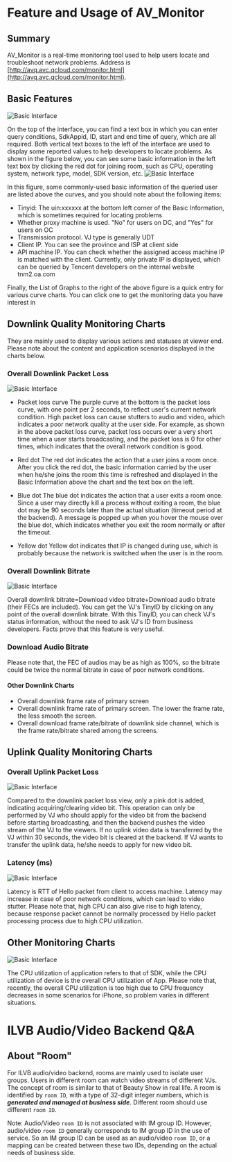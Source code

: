 # Feature and Usage of AV_Monitor

## Summary

AV\_Monitor is a real-time monitoring tool used to help users locate and troubleshoot network problems. Address is [http://avq.avc.qcloud.com/monitor.html](http://avq.avc.qcloud.com/monitor.html).

## Basic Features

![Basic Interface](https://mc.qcloudimg.com/static/img/3be70ac5c099785144a2209e5b8ada2d/1.jpg)

On the top of the interface, you can find a text box in which you can enter query conditions, SdkAppid, ID, start and end time of query, which are all required. Both vertical text boxes to the left of the interface are used to display some reported values to help developers to locate problems. As shown in the figure below, you can see some basic information in the left text box by clicking the red dot for joining room, such as CPU, operating system, network type, model, SDK version, etc.
![Basic Interface](https://mc.qcloudimg.com/static/img/8a46acbbfb69ab95dc75622c2442ef6e/2.jpg)

In this figure, some commonly-used basic information of the queried user are listed above the curves, and you should note about the following items:

* Tinyid: The uin:xxxxxx at the bottom left corner of the Basic Information, which is sometimes required for locating problems
* Whether proxy machine is used. "No" for users on DC, and "Yes" for users on OC
* Transmission protocol. VJ type is generally UDT
* Client IP. You can see the province and ISP at client side
* API machine IP. You can check whether the assigned access machine IP is matched with the client. Currently, only private IP is displayed, which can be queried by Tencent developers on the internal website tnm2.oa.com

Finally, the List of Graphs to the right of the above figure is a quick entry for various curve charts. You can click one to get the monitoring data you have interest in

## Downlink Quality Monitoring Charts

They are mainly used to display various actions and statuses at viewer end. Please note about the content and application scenarios displayed in the charts below.

### Overall Downlink Packet Loss

![Basic Interface](https://mc.qcloudimg.com/static/img/6e591a59fbce40ae67288180221363d6/3.jpg)

* Packet loss curve
The purple curve at the bottom is the packet loss curve, with one point per 2 seconds, to reflect user's current network condition. High packet loss can cause stutters to audio and video, which indicates a poor network quality at the user side. For example, as shown in the above packet loss curve, packet loss occurs over a very short time when a user starts broadcasting, and the packet loss is 0 for other times, which indicates that the overall network condition is good.

* Red dot
The red dot indicates the action that a user joins a room once. After you click the red dot, the basic information carried by the user when he/she joins the room this time is refreshed and displayed in the Basic Information above the chart and the text box on the left.

* Blue dot
The blue dot indicates the action that a user exits a room once. Since a user may directly kill a process without exiting a room, the blue dot may be 90 seconds later than the actual situation (timeout period at the backend). A message is popped up when you hover the mouse over the blue dot, which indicates whether you exit the room normally or after the timeout.

* Yellow dot
Yellow dot indicates that IP is changed during use, which is probably because the network is switched when the user is in the room.

### Overall Downlink Bitrate

![Basic Interface](https://mc.qcloudimg.com/static/img/b9ff74ce4eebc604bc4cc29efbbcd8b0/4.jpg)

Overall downlink bitrate=Download video bitrate+Download audio bitrate (their FECs are included). You can get the VJ's TinyID by clicking on any point of the overall downlink bitrate. With this TinyID, you can check VJ's status information, without the need to ask VJ's ID from business developers. Facts prove that this feature is very useful.

### Download Audio Bitrate

Please note that, the FEC of audios may be as high as 100%, so the bitrate could be twice the normal bitrate in case of poor network conditions.

#### Other Downlink Charts

* Overall downlink frame rate of primary screen
* Overall downlink frame rate of primary screen. The lower the frame rate, the less smooth the screen.
* Overall download frame rate/bitrate of downlink side channel, which is the frame rate/bitrate shared among the screens.

## Uplink Quality Monitoring Charts

### Overall Uplink Packet Loss

![Basic Interface](https://mc.qcloudimg.com/static/img/ffabf311e59c99646782dc4d1411997f/5.jpg)

Compared to the downlink packet loss view, only a pink dot is added, indicating acquiring/clearing video bit. This operation can only be performed by VJ who should apply for the video bit from the backend before starting broadcasting, and then the backend pushes the video stream of the VJ to the viewers. If no uplink video data is transferred by the VJ within 30 seconds, the video bit is cleared at the backend. If VJ wants to transfer the uplink data, he/she needs to apply for new video bit.

### Latency (ms)

![Basic Interface](https://mc.qcloudimg.com/static/img/f32e79a8a9e6395ddc21641a03193478/6.jpg)

Latency is RTT of Hello packet from client to access machine. Latency may increase in case of poor network conditions, which can lead to video stutter. Please note that, high CPU can also give rise to high latency, because response packet cannot be normally processed by Hello packet processing process due to high CPU utilization.

## Other Monitoring Charts

![Basic Interface](https://mc.qcloudimg.com/static/img/cec6522e4e762f480350ea0b82e8022f/7.jpg)

The CPU utilization of application refers to that of SDK, while the CPU utilization of device is the overall CPU utilization of App. Please note that, recently, the overall CPU utilization is too high due to CPU frequency decreases in some scenarios for iPhone, so problem varies in different situations.


# ILVB Audio/Video Backend Q&A

## About "Room"

For ILVB audio/video backend, rooms are mainly used to isolate user groups. Users in different room can watch video streams of different VJs. The concept of room is similar to that of Beauty Show in real life. A room is identified by `room ID`, with a type of 32-digit integer numbers, which is **_generated and managed at business side_**. Different room should use different `room ID`.

Note: Audio/Video `room ID` is not associated with IM group ID. However, audio/video `room ID` generally corresponds to IM group ID in the use of service. So an IM group ID can be used as an audio/video `room ID`, or a mapping can be created between these two IDs, depending on the actual needs of business side.

